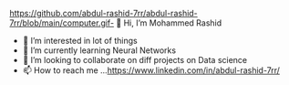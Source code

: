 https://github.com/abdul-rashid-7rr/abdul-rashid-7rr/blob/main/computer.gif- 👋 Hi, I’m Mohammed Rashid
- 👀 I’m interested in lot of things
- 🌱 I’m currently learning Neural Networks
- 💞️ I’m looking to collaborate on diff projects on Data science
- 📫 How to reach me ...https://www.linkedin.com/in/abdul-rashid-7rr/


<!---
abdul-rashid-7rr/abdul-rashid-7rr is a ✨ special ✨ repository because its `README.md` (this file) appears on your GitHub profile.
You can click the Preview link to take a look at your changes.
--->

